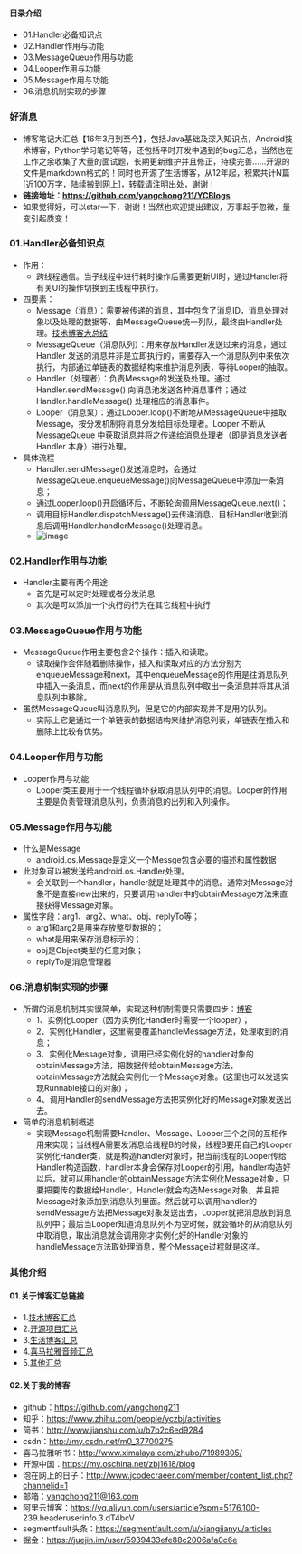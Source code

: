 #### 目录介绍
- 01.Handler必备知识点
- 02.Handler作用与功能
- 03.MessageQueue作用与功能
- 04.Looper作用与功能
- 05.Message作用与功能
- 06.消息机制实现的步骤



### 好消息
- 博客笔记大汇总【16年3月到至今】，包括Java基础及深入知识点，Android技术博客，Python学习笔记等等，还包括平时开发中遇到的bug汇总，当然也在工作之余收集了大量的面试题，长期更新维护并且修正，持续完善……开源的文件是markdown格式的！同时也开源了生活博客，从12年起，积累共计N篇[近100万字，陆续搬到网上]，转载请注明出处，谢谢！
- **链接地址：https://github.com/yangchong211/YCBlogs**
- 如果觉得好，可以star一下，谢谢！当然也欢迎提出建议，万事起于忽微，量变引起质变！





### 01.Handler必备知识点
- 作用：
    - 跨线程通信。当子线程中进行耗时操作后需要更新UI时，通过Handler将有关UI的操作切换到主线程中执行。
- 四要素：
    - Message（消息）：需要被传递的消息，其中包含了消息ID，消息处理对象以及处理的数据等，由MessageQueue统一列队，最终由Handler处理。[技术博客大总结](https://github.com/yangchong211/YCBlogs)
    - MessageQueue（消息队列）：用来存放Handler发送过来的消息，通过 Handler 发送的消息并非是立即执行的，需要存入一个消息队列中来依次执行，内部通过单链表的数据结构来维护消息列表，等待Looper的抽取。
    - Handler（处理者）：负责Message的发送及处理。通过 Handler.sendMessage() 向消息池发送各种消息事件；通过 Handler.handleMessage() 处理相应的消息事件。
    - Looper（消息泵）：通过Looper.loop()不断地从MessageQueue中抽取Message，按分发机制将消息分发给目标处理者。Looper 不断从 MessageQueue 中获取消息并将之传递给消息处理者（即是消息发送者 Handler 本身）进行处理。
- 具体流程
    - Handler.sendMessage()发送消息时，会通过MessageQueue.enqueueMessage()向MessageQueue中添加一条消息；
    - 通过Looper.loop()开启循环后，不断轮询调用MessageQueue.next()；
    - 调用目标Handler.dispatchMessage()去传递消息，目标Handler收到消息后调用Handler.handlerMessage()处理消息。
    - ![image](https://upload-images.jianshu.io/upload_images/4432347-ec2cab2911cd2c3c.png?imageMogr2/auto-orient/strip%7CimageView2/2/w/1240)



### 02.Handler作用与功能
- Handler主要有两个用途:
    - 首先是可以定时处理或者分发消息
    - 其次是可以添加一个执行的行为在其它线程中执行



### 03.MessageQueue作用与功能
- MessageQueue作用主要包含2个操作：插入和读取。
    - 读取操作会伴随着删除操作，插入和读取对应的方法分别为enqueueMessage和next，其中enqueueMessage的作用是往消息队列中插入一条消息，而next的作用是从消息队列中取出一条消息并将其从消息队列中移除。
- 虽然MessageQueue叫消息队列，但是它的内部实现并不是用的队列。
    - 实际上它是通过一个单链表的数据结构来维护消息列表，单链表在插入和删除上比较有优势。



### 04.Looper作用与功能
- Looper作用与功能
    - Looper类主要用于一个线程循环获取消息队列中的消息。Looper的作用主要是负责管理消息队列，负责消息的出列和入列操作。




### 05.Message作用与功能
- 什么是Message
    - android.os.Message是定义一个Messge包含必要的描述和属性数据
- 此对象可以被发送给android.os.Handler处理。
    - 会关联到一个handler，handler就是处理其中的消息。通常对Message对象不是直接new出来的，只要调用handler中的obtainMessage方法来直接获得Message对象。
- 属性字段：arg1、arg2、what、obj、replyTo等；
    - arg1和arg2是用来存放整型数据的；
    - what是用来保存消息标示的；
    - obj是Object类型的任意对象；
    - replyTo是消息管理器




### 06.消息机制实现的步骤
- 所谓的消息机制其实很简单，实现这种机制需要只需要四步：[博客](https://github.com/yangchong211/YCBlogs)
    - 1、实例化Looper（因为实例化Handler时需要一个looper）；
    - 2、实例化Handler，这里需要覆盖handleMessage方法，处理收到的消息；
    - 3、实例化Message对象，调用已经实例化好的handler对象的obtainMessage方法，把数据传给obtainMessage方法，obtainMessage方法就会实例化一个Message对象。(这里也可以发送实现Runnable接口的对象)；
    - 4、调用Handler的sendMessage方法把实例化好的Message对象发送出去。
- 简单的消息机制概述
    - 实现Message机制需要Handler、Message、Looper三个之间的互相作用来实现；当线程A需要发消息给线程B的时候，线程B要用自己的Looper实例化Handler类，就是构造handler对象时，把当前线程的Looper传给Handler构造函数，handler本身会保存对Looper的引用，handler构造好以后，就可以用handler的obtainMessage方法实例化Message对象，只要把要传的数据给Handler，Handler就会构造Message对象，并且把Message对象添加到消息队列里面。然后就可以调用handler的sendMessage方法把Message对象发送出去，Looper就把消息放到消息队列中；最后当Looper知道消息队列不为空时候，就会循环的从消息队列中取消息，取出消息就会调用刚才实例化好的Handler对象的handleMessage方法取处理消息，整个Message过程就是这样。





### 其他介绍
#### 01.关于博客汇总链接
- 1.[技术博客汇总](https://www.jianshu.com/p/614cb839182c)
- 2.[开源项目汇总](https://blog.csdn.net/m0_37700275/article/details/80863574)
- 3.[生活博客汇总](https://blog.csdn.net/m0_37700275/article/details/79832978)
- 4.[喜马拉雅音频汇总](https://www.jianshu.com/p/f665de16d1eb)
- 5.[其他汇总](https://www.jianshu.com/p/53017c3fc75d)



#### 02.关于我的博客
- github：https://github.com/yangchong211
- 知乎：https://www.zhihu.com/people/yczbj/activities
- 简书：http://www.jianshu.com/u/b7b2c6ed9284
- csdn：http://my.csdn.net/m0_37700275
- 喜马拉雅听书：http://www.ximalaya.com/zhubo/71989305/
- 开源中国：https://my.oschina.net/zbj1618/blog
- 泡在网上的日子：http://www.jcodecraeer.com/member/content_list.php?channelid=1
- 邮箱：yangchong211@163.com
- 阿里云博客：https://yq.aliyun.com/users/article?spm=5176.100- 239.headeruserinfo.3.dT4bcV
- segmentfault头条：https://segmentfault.com/u/xiangjianyu/articles
- 掘金：https://juejin.im/user/5939433efe88c2006afa0c6e
















